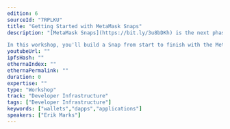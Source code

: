 ```yaml
---
edition: 6
sourceId: "7RPLKU"
title: "Getting Started with MetaMask Snaps"
description: "[MetaMask Snaps](https://bit.ly/3u8bDKh) is the next phase in [MetaMask](https://metamask.io)'s evolution. First previewed at Devcon V in 2019, we are now focused on growing the Snaps platform and ecosystem, and new features are added every month.

In this workshop, you'll build a Snap from start to finish with the MetaMask Snaps dev team. In the process, you'll learn about all the features you can make use of for Ethereum, Layer 2's, zero knowledge cryptography, and beyond."
youtubeUrl: ""
ipfsHash: ""
ethernaIndex: ""
ethernaPermalink: ""
duration: 0
expertise: ""
type: "Workshop"
track: "Developer Infrastructure"
tags: ["Developer Infrastructure"]
keywords: ["wallets","dapps","applications"]
speakers: ["Erik Marks"]
---
```

